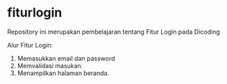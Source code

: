 # fiturlogin
Repository ini merupakan pembelajaran tentang Fitur Login pada Dicoding

Alur Fitur Login:
1. Memasukkan email dan password
2. Memvalidasi masukan.
3. Menampilkan halaman beranda.
